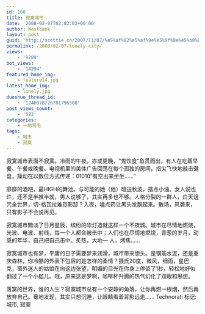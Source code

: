 ```yaml
---
id: 160
title: 寂寞城市
date: '2008-02-07T02:02:02+00:00'
author: Westbank
layout: post
guid: 'http://scottie.cn/2007/11/07/%e5%af%82%e5%af%9e%e5%9f%8e%e5%b8%82/'
permalink: /2008/02/07/lonely-city/
views:
    - '9289'
bot_views:
    - '14294'
featured_home_img:
    - feature14.jpg
latest_home_img:
    - lonely.jpg
duoshuo_thread_id:
    - '1246078726781796508'
post_views_count:
    - '522'
categories:
    - 一地鸡毛
tags:
    - 城市
    - 寂寞
---
```


寂寞城市表面不寂寞。冷雨的午夜，亦或更晚，“鬼饮食”鱼贯而出，有人在吃着早餐、午餐或晚餐。电视机里的美体广告回荡在每个孤独的房间，指尖飞快地敲击键盘，躁动在以数位方式传递：01010“有空出来坐坐......”

靡靡的酒吧，最HIGH的舞池。与可能的她（他）暗送秋波，揩点小油。女人说也许，还不是半推半就，男人说够了，其实再多也不够。人格分裂的一群人，白天诅咒全世界，切-格瓦拉难觅影踪？入夜，嗑点药让黑头发飘起来。散场，风袭来，只有影子不会说再见。

寂寞城市黯淡了日月星辰，缤纷的华灯造就这样一个不夜城。城市在尽情地燃烧，光波、电波、射线，每一个人都会被击中；人们也在尽情地燃烧，青葱的岁月，动感的年华，自己把自己击中。炙热，大地— 人，烤焦......

寂寞城市也有梦，平庸的日子需要梦来润滑，城市带来想头。是钢筋水泥，还是重庆森林，你冷酷的外表下包容的是怎样的柔情？摄氏20度，微风，细雨，星巴克，窗外迷人的姑娘在向这边张望，明媚的目光在你身上停留了1秒，轻松地好似翻过了一个小槛儿。哦，原来这是梦啊，咖啡杯升腾的热气幻化了双眼和思想。

落寞的世界，谁的人生？寂寞城市总有一个安静的角落，让你再燃一根烟，然后再放弃自己。蓦地发现，其实只想沉睡，让眼睛看着背影远走......
Technorati 标记: 城市, 寂寞